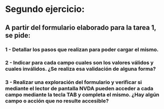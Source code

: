 # Segundo ejercicio: 

## A partir del formulario elaborado para la tarea 1, se pide:

### 1 - Detallar los pasos que realizan para poder cargar el mismo.

### 2 - Indicar para cada campo cuales son los valores válidos y cuales inválidos. ¿Se realiza esa validación de alguna forma?

### 3 - Realizar una exploración del formulario y verificar si mediante el lector de pantalla NVDA pueden acceder a cada campo mediante la tecla TAB y completa el mismo. ¿Hay algún campo o acción que no resulte accesible?
